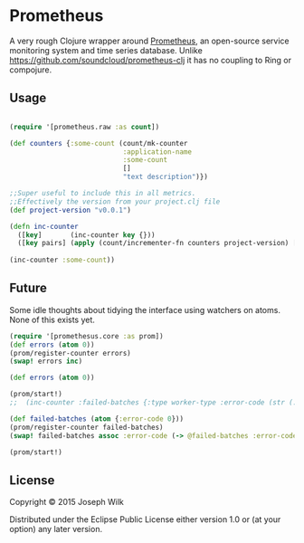 # Prometheus

A very rough Clojure wrapper around [Prometheus](http://prometheus.io/), an open-source service monitoring system and time series database. Unlike https://github.com/soundcloud/prometheus-clj it has no coupling to Ring or compojure.

## Usage

```clojure

(require '[prometheus.raw :as count])

(def counters {:some-count (count/mk-counter 
                            :application-name 
                            :some-count 
                            [] 
                            "text description")})

;;Super useful to include this in all metrics.
;;Effectively the version from your project.clj file
(def project-version "v0.0.1")

(defn inc-counter
  ([key]       (inc-counter key {}))
  ([key pairs] (apply (count/incrementer-fn counters project-version) [key pairs])))
  
(inc-counter :some-count))  
```

## Future

Some idle thoughts about tidying the interface using watchers on atoms. None of this exists yet.

```clojure
(require '[promethesus.core :as prom])
(def errors (atom 0))
(prom/register-counter errors)
(swap! errors inc)

(def errors (atom 0))

(prom/start!)
;;  (inc-counter :failed-batches {:type worker-type :error-code (str (.getClass e))})

(def failed-batches (atom {:error-code 0}))
(prom/register-counter failed-batches)
(swap! failed-batches assoc :error-code (-> @failed-batches :error-code inc))

(prom/start!)
```

## License

Copyright © 2015 Joseph Wilk

Distributed under the Eclipse Public License either version 1.0 or (at
your option) any later version.
